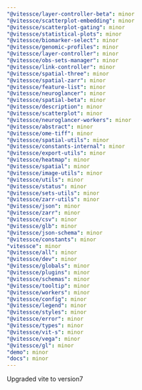 ```yaml
---
"@vitessce/layer-controller-beta": minor
"@vitessce/scatterplot-embedding": minor
"@vitessce/scatterplot-gating": minor
"@vitessce/statistical-plots": minor
"@vitessce/biomarker-select": minor
"@vitessce/genomic-profiles": minor
"@vitessce/layer-controller": minor
"@vitessce/obs-sets-manager": minor
"@vitessce/link-controller": minor
"@vitessce/spatial-three": minor
"@vitessce/spatial-zarr": minor
"@vitessce/feature-list": minor
"@vitessce/neuroglancer": minor
"@vitessce/spatial-beta": minor
"@vitessce/description": minor
"@vitessce/scatterplot": minor
"@vitessce/neuroglancer-workers": minor
"@vitessce/abstract": minor
"@vitessce/ome-tiff": minor
"@vitessce/spatial-utils": minor
"@vitessce/constants-internal": minor
"@vitessce/export-utils": minor
"@vitessce/heatmap": minor
"@vitessce/spatial": minor
"@vitessce/image-utils": minor
"@vitessce/utils": minor
"@vitessce/status": minor
"@vitessce/sets-utils": minor
"@vitessce/zarr-utils": minor
"@vitessce/json": minor
"@vitessce/zarr": minor
"@vitessce/csv": minor
"@vitessce/glb": minor
"@vitessce/json-schema": minor
"@vitessce/constants": minor
"vitessce": minor
"@vitessce/all": minor
"@vitessce/dev": minor
"@vitessce/globals": minor
"@vitessce/plugins": minor
"@vitessce/schemas": minor
"@vitessce/tooltip": minor
"@vitessce/workers": minor
"@vitessce/config": minor
"@vitessce/legend": minor
"@vitessce/styles": minor
"@vitessce/error": minor
"@vitessce/types": minor
"@vitessce/vit-s": minor
"@vitessce/vega": minor
"@vitessce/gl": minor
"demo": minor
"docs": minor
---
```


Upgraded vite to version7
